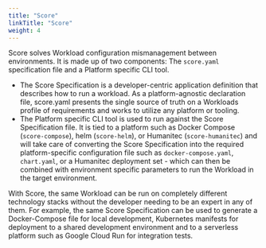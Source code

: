 ```yaml
---
title: "Score"
linkTitle: "Score"
weight: 4
---
```


Score solves Workload configuration mismanagement between environments. It is made up of two components: The `score.yaml` specification file and a Platform specific CLI tool.

- The Score Specification is a developer-centric application definition that describes how to run a workload. As a platform-agnostic declaration file, score.yaml presents the single source of truth on a Workloads profile of requirements and works to utilize any platform or tooling.
- The Platform specific CLI tool is used to run against the Score Specification file. It is tied to a platform such as Docker Compose (`score-compose`), helm (`score-helm`), or Humanitec (`score-humanitec`) and will take care of converting the Score Specification into the required platform-specific configuration file such as `docker-compose.yaml`, `chart.yaml`, or a Humanitec deployment set - which can then be combined with environment specific parameters to run the Workload in the target environment.

With Score, the same Workload can be run on completely different technology stacks without the developer needing to be an expert in any of them. For example, the same Score Specification can be used to generate a Docker-Compose file for local development, Kubernetes manifests for deployment to a shared development environment and to a serverless platform such as Google Cloud Run for integration tests.
